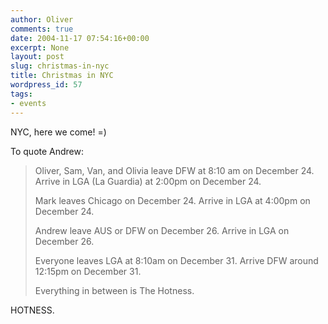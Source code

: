 ```yaml
---
author: Oliver
comments: true
date: 2004-11-17 07:54:16+00:00
excerpt: None
layout: post
slug: christmas-in-nyc
title: Christmas in NYC
wordpress_id: 57
tags:
- events
---
```


NYC, here we come! =)

To quote Andrew:<blockquote>Oliver, Sam, Van, and Olivia leave DFW at 8:10 am on December 24.
Arrive in LGA (La Guardia) at 2:00pm on December 24.

Mark leaves Chicago on December 24.
Arrive in LGA at 4:00pm on December 24.

Andrew leave AUS or DFW on December 26.
Arrive in LGA on December 26.

Everyone leaves LGA at 8:10am on December 31.
Arrive DFW around 12:15pm on December 31.

Everything in between is The Hotness.</blockquote>HOTNESS.